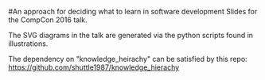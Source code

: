 #An approach for deciding what to learn in software development
Slides for the CompCon 2016 talk.

The SVG diagrams in the talk are generated via the python scripts found in illustrations.

The dependency on "knowledge_heirachy" can be satisfied by this repo: https://github.com/shuttle1987/knowledge_hierachy

